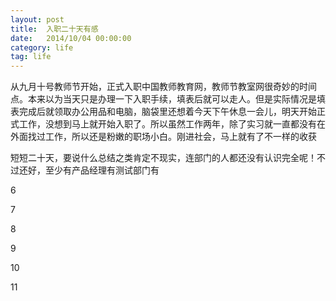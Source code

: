 ```yaml
---
layout: post
title:  入职二十天有感
date:   2014/10/04 00:00:00 
category: life
tag: life
---
```


从九月十号教师节开始，正式入职中国教师教育网，教师节教室网很奇妙的时间点。本来以为当天只是办理一下入职手续，填表后就可以走人。但是实际情况是填表完成后就领取办公用品和电脑，脑袋里还想着今天下午休息一会儿，明天开始正式工作，没想到马上就开始入职了。所以虽然工作两年，除了实习就一直都没有在外面找过工作，所以还是粉嫩的职场小白。刚进社会，马上就有了不一样的收获

短短二十天，要说什么总结之类肯定不现实，连部门的人都还没有认识完全呢！不过还好，至少有产品经理有测试部门有

6

7

8

9

10



11

